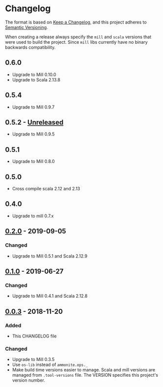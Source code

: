 # Changelog

The format is based on [Keep a Changelog](https://keepachangelog.com/en/1.0.0/),
and this project adheres to [Semantic Versioning](https://semver.org/spec/v2.0.0.html).

When creating a release always specify the `mill` and `scala` versions that were
used to build the project. Since `mill` libs currently have no binary backwards compatibility.

## 0.6.0

- Upgrade to Mill 0.10.0
- Upgrade to Scala 2.13.8

## 0.5.4

- Upgrade to Mill 0.9.7

## 0.5.2 - [Unreleased]

- Upgrade to Mill 0.9.5

## 0.5.1

- Upgrade to Mill 0.8.0

## 0.5.0

- Cross compile scala 2.12 and 2.13

## 0.4.0

- Upgrade to mill 0.7.x

## [0.2.0] - 2019-09-05

### Changed
- Upgrade to Mill 0.5.1 and Scala 2.12.9

## [0.1.0] - 2019-06-27

### Changed

- Upgrade to Mill 0.4.1 and Scala 2.12.8

## [0.0.3] - 2018-11-20

### Added

- This CHANGELOG file

### Changed

- Upgrade to Mill 0.3.5
- Use `os-lib` instead of `ammonite.ops._`
- Make build time versions easier to manage.
  Scala and mill versions are managed from `.tool-versions` file.
  The VERSION specifies this project's version number.

[Unreleased]: https://github.com/vic/mill-docker/compare/0.3.0...HEAD
[0.2.0]: https://github.com/vic/mill-docker/compare/0.1.0...0.2.0
[0.1.0]: https://github.com/vic/mill-docker/compare/0.0.3...0.1.0
[0.0.3]: https://github.com/vic/mill-docker/compare/0.0.2...0.0.3
